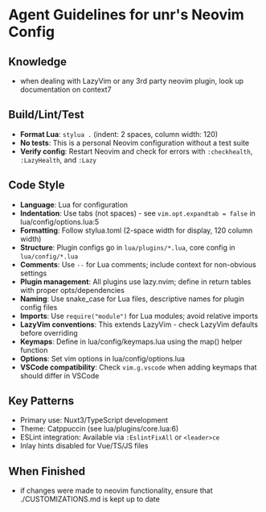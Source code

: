 # Agent Guidelines for unr's Neovim Config

## Knowledge

- when dealing with LazyVim or any 3rd party neovim plugin, look up documentation on context7

## Build/Lint/Test

- **Format Lua**: `stylua .` (indent: 2 spaces, column width: 120)
- **No tests**: This is a personal Neovim configuration without a test suite
- **Verify config**: Restart Neovim and check for errors with `:checkhealth`, `:LazyHealth`, and `:Lazy`

## Code Style

- **Language**: Lua for configuration
- **Indentation**: Use tabs (not spaces) - see `vim.opt.expandtab = false` in lua/config/options.lua:5
- **Formatting**: Follow stylua.toml (2-space width for display, 120 column width)
- **Structure**: Plugin configs go in `lua/plugins/*.lua`, core config in `lua/config/*.lua`
- **Comments**: Use `--` for Lua comments; include context for non-obvious settings
- **Plugin management**: All plugins use lazy.nvim; define in return tables with proper opts/dependencies
- **Naming**: Use snake_case for Lua files, descriptive names for plugin config files
- **Imports**: Use `require("module")` for Lua modules; avoid relative imports
- **LazyVim conventions**: This extends LazyVim - check LazyVim defaults before overriding
- **Keymaps**: Define in lua/config/keymaps.lua using the map() helper function
- **Options**: Set vim options in lua/config/options.lua
- **VSCode compatibility**: Check `vim.g.vscode` when adding keymaps that should differ in VSCode

## Key Patterns

- Primary use: Nuxt3/TypeScript development
- Theme: Catppuccin (see lua/plugins/core.lua:6)
- ESLint integration: Available via `:EslintFixAll` or `<leader>ce`
- Inlay hints disabled for Vue/TS/JS files

## When Finished

- if changes were made to neovim functionality, ensure that ./CUSTOMIZATIONS.md is kept up to date
